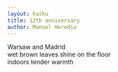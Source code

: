 ```yaml
---
layout: haiku
title: 12th anniversary
author: Manuel Heredia
---
```


Warsaw and Madrid<br>
wet brown leaves shine on the floor<br>
indoors tender warmth<br>

